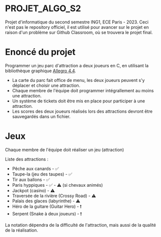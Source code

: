 # PROJET_ALGO_S2

Projet d'informatique du second semestre ING1, ECE Paris - 2023.
Ceci n'est pas le repository officiel, il est utilisé pour avancer sur le projet en raison d'un problème sur Github Classroom, où se trouvera le projet final.

# Enoncé du projet

Programmer un jeu parc d'attraction a deux joueurs en C, en utilisant la bibliothèque graphique [Allegro 4.4](https://github.com/carstene1ns/allegro-4.4/blob/master/addons/allegrogl/howto.txt).

* La carte du parc fait office de menu, les deux joueurs peuvent s'y déplacer et choisir une attraction.
* Chaque membre de l'équipe doit programmer intégrallement au moins une attraction.
* Un système de tickets doit être mis en place pour participer à une attraction.
* Les scores des deux joueurs réalisés lors des attractions devront être sauvegardés dans un fichier.

# Jeux

Chaque membre de l'équipe doit réaliser un jeu (attraction)

Liste des attractions :
* Pêche aux canards - ✅
* Taupe-la (jeu des taupes) - ✅
* Tir aux ballons - ✅
* Paris hyppiques - ✅ - ⚠️ (si chevaux animés)
* Jackpot (casino) - ⚠️
* Traversée de la rivière (Crossy Road) - ⚠️
* Palais des glaces (labyrinthe) - ⚠️
* Héro de la guitare (Guitar Hero) - ❗
* Serpent (Snake à deux joueurs) - ❗

La notation dépendra de la difficulté de l'attraction, mais aussi de la qualité de la réalisation.
